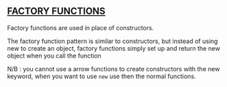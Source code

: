 ## [FACTORY FUNCTIONS](./factoryfunctions.js)
Factory functions are used in place of constructors.

The factory function pattern is similar to constructors, but instead of using new to create an object, factory functions simply set up and return the new object when you call the function

N/B : you cannot use a arrow functions to create constructors with the new keyword, when you want to use `new` use then the normal functions.
